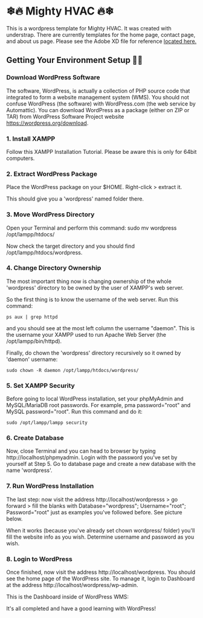 # ❄🔥 Mighty HVAC 🔥❄

This is a wordpress template for Mighty HVAC. It was created with understrap. There are currently templates for the home page, contact page, and about us page. Please see the Adobe XD file for reference [located here.](MightyHVAC-Website.xd)

## Getting Your Environment Setup 🎊🎉

### Download WordPress Software

The software, WordPress, is actually a collection of PHP source code that integrated to form a website management system (WMS). You should not confuse WordPress (the software) with WordPress.com (the web service by Automattic). You can download WordPress as a package (either on ZIP or TAR) from WordPress Software Project website https://wordpress.org/download. 

### 1. Install XAMPP
Follow this XAMPP Installation Tutorial. Please be aware this is only for 64bit computers.

### 2. Extract WordPress Package
Place the WordPress package on your $HOME. Right-click > extract it.

This should give you a 'wordpress' named folder there.

### 3. Move WordPress Directory

Open your Terminal and perform this command:
sudo mv wordpress /opt/lampp/htdocs/ 

Now check the target directory and you should find /opt/lampp/htdocs/wordpress.

### 4. Change Directory Ownership

The most important thing now is changing ownership of the whole 'wordpress' directory to be owned by the user of XAMPP's web server.

So the first thing is to know the username of the web server. Run this command:

```ps aux | grep httpd```

and you should see at the most left column the username "daemon". This is the username your XAMPP used to run Apache Web Server (the /opt/lampp/bin/httpd).

Finally, do chown the 'wordpress' directory recursively so it owned by 'daemon' username:

```sudo chown -R daemon /opt/lampp/htdocs/wordpress/```

### 5. Set XAMPP Security

Before going to local WordPress installation, set your phpMyAdmin and MySQL/MariaDB root passwords. For example, pma password="root" and MySQL password="root". Run this command and do it:

```sudo /opt/lampp/lampp security```

### 6. Create Database

Now, close Terminal and you can head to browser by typing http://localhost/phpmyadmin. Login with the password you've set by yourself at Step 5. Go to database page and create a new database with the name 'wordpress'.

### 7. Run WordPress Installation

The last step: now visit the address http://localhost/wordpresss > go forward > fill the blanks with Database="wordpress"; Username="root"; Password="root" just as examples you've followed before. See picture below.

When it works (because you've already set chown wordpress/ folder) you'll fill the website info as you wish. Determine username and password as you wish.

### 8. Login to WordPress

Once finished, now visit the address http://localhost/wordpress. You should see the home page of the WordPress site. To manage it, login to Dashboard at the address http://localhost/wordpress/wp-admin.

This is the Dashboard inside of WordPress WMS:

It's all completed and have a good learning with WordPress!
